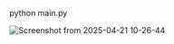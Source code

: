 python main.py

![Screenshot from 2025-04-21 10-26-44](https://github.com/user-attachments/assets/c1786a08-178d-45b4-b480-affdd037fd26)
